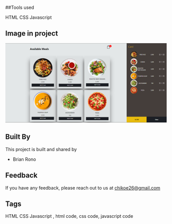
##Tools used

HTML CSS Javascript 


## Image in project

![Alt text](project.PNG "Brian Rono") 

## Built By

This project is built and shared by

- Brian Rono


## Feedback

If you have any feedback, please reach out to us at chikoe26@gmail.com


## Tags
HTML CSS Javascript , html code, css code, javascript code
